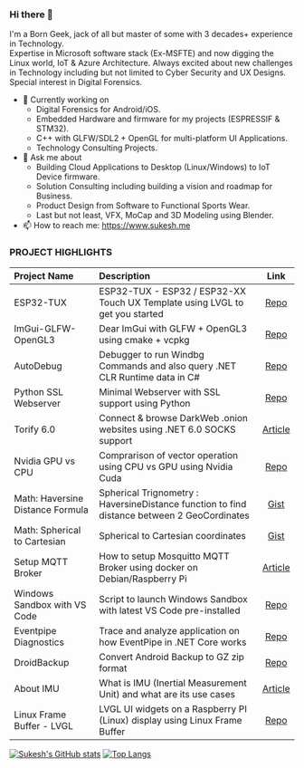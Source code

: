 ### Hi there 👋
I'm a Born Geek, jack of all but master of some with 3 decades+ experience in Technology.   
Expertise in Microsoft software stack (Ex-MSFTE) and now digging the Linux world, IoT & Azure Architecture. Always excited about new challenges in Technology including but not limited to Cyber Security and UX Designs. Special interest in Digital Forensics.

- 🔭 Currently working on 
  - Digital Forensics for Android/iOS. 
  - Embedded Hardware and firmware for my projects (ESPRESSIF & STM32).
  - C++ with GLFW/SDL2 + OpenGL for multi-platform UI Applications.
  - Technology Consulting Projects.
- 💬 Ask me about 
	- Building Cloud Applications to Desktop (Linux/Windows) to IoT Device firmware.
	- Solution Consulting including building a vision and roadmap for Business.
	- Product Design from Software to Functional Sports Wear.
	- Last but not least, VFX, MoCap and 3D Modeling using Blender.
- 📫 How to reach me: https://www.sukesh.me

### PROJECT HIGHLIGHTS


| Project Name   | Description  | Link 
|:---------  |:-----------|:----------:
|ESP32-TUX|ESP32-TUX - ESP32 / ESP32-XX Touch UX Template using LVGL to get you started|[Repo](https://github.com/sukesh-ak/ESP32-TUX)
|ImGui-GLFW-OpenGL3|Dear ImGui with GLFW + OpenGL3 using cmake + vcpkg|[Repo](https://github.com/sukesh-ak/ImGui-GLFW-OpenGL3)
|AutoDebug|Debugger to run Windbg Commands and also query .NET CLR Runtime data in C#|[Repo](https://github.com/sukesh-ak/AutoDebug)
|Python SSL Webserver|Minimal Webserver with SSL support using Python|[Repo](https://github.com/sukesh-ak/pythonwsssl)
|Torify 6.0|Connect & browse DarkWeb .onion websites using .NET 6.0 SOCKS support|[Article](https://sukesh.me/2021/08/22/how-to-browse-darkweb-using-net-6/)
|Nvidia GPU vs CPU|Comprarison of vector operation using CPU vs GPU using Nvidia Cuda|[Repo](https://github.com/sukesh-ak/Nvidia-GPU-vs-CPU)
|Math: Haversine Distance Formula|Spherical Trignometry : HaversineDistance function to find distance between 2 GeoCordinates|[Gist](https://gist.github.com/sukesh-ak/75154f27e3027e625bff1a5312c5dbc6)
|Math: Spherical to Cartesian|Spherical to Cartesian coordinates|[Gist](https://gist.github.com/sukesh-ak/fcdf69570f44616fd0f66bcf4052a026)
|Setup MQTT Broker|How to setup Mosquitto MQTT Broker using docker on Debian/Raspberry Pi|[Article](https://github.com/sukesh-ak/setup-mosquitto-with-docker)
|Windows Sandbox with VS Code|Script to launch Windows Sandbox with latest VS Code pre-installed|[Repo](https://github.com/sukesh-ak/Windows-Sandbox-with-VSCODE)|Tor Proxy|Tor Proxy as a docker container|[Repo](https://github.com/sukesh-ak/torproxy)
|Eventpipe Diagnostics|Trace and analyze application on how EventPipe in .NET Core works|[Repo](https://github.com/sukesh-ak/EventPipe-Diagnostics)
|DroidBackup|Convert Android Backup to GZ zip format|[Repo](https://github.com/sukesh-ak/DroidBackup)
|About IMU|What is IMU (Inertial Measurement Unit) and what are its use cases|[Article](https://sukesh.me/2020/06/17/what-is-imu-and-what-are-its-use-cases/)
|Linux Frame Buffer - LVGL|LVGL UI widgets on a Raspberry PI (Linux) display using Linux Frame Buffer|[Repo](https://github.com/sukesh-ak/Linux-LVGL-Frame-Buffer)


[![Sukesh's GitHub stats](https://github-readme-stats.vercel.app/api?username=sukesh-ak&show_icons=true&theme=merko&count_private=true&card_width=400)](https://www.sukesh.me) [![Top Langs](https://github-readme-stats.vercel.app/api/top-langs/?username=sukesh-ak&layout=compact&theme=merko&card_width=350)](https://www.sukesh.me)
